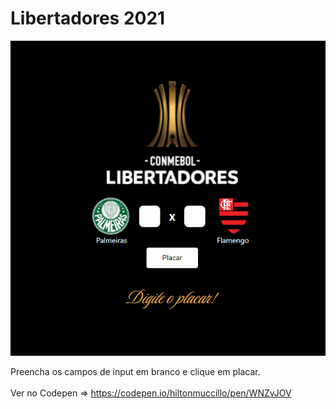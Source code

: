 # Libertadores 2021

![Libertadores 2021](images/tela.jpg?raw=true "Libertadores 2021")

Preencha os campos de input em branco e clique em placar.<br><br>
Ver no Codepen => https://codepen.io/hiltonmuccillo/pen/WNZvJOV

